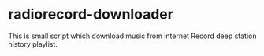 # radiorecord-downloader
This is small script which download music from internet Record deep station history playlist.
